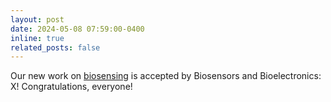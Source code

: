 ```yaml
---
layout: post
date: 2024-05-08 07:59:00-0400
inline: true
related_posts: false
---
```


Our new work on [biosensing](https://doi.org/10.1016/j.biosx.2024.100488) is accepted by Biosensors and Bioelectronics: X! Congratulations, everyone!
